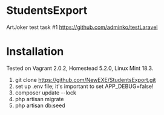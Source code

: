 # StudentsExport

ArtJoker test task #1
https://github.com/adminko/testLaravel

# Installation

Tested on Vagrant 2.0.2, Homestead 5.2.0, Linux Mint 18.3.

1. git clone https://github.com/NewEXE/StudentsExport.git
2. set up .env file; it's important to set APP_DEBUG=false!
2. composer update --lock
3. php artisan migrate
4. php artisan db:seed
